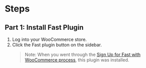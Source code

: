 # Steps

## Part 1: Install Fast Plugin

1. Log into your WooCommerce store.
2. Click the Fast plugin button on the sidebar.
   > Note: When you went through the [Sign Up for Fast with WooCommerce process](/developer-portal/for-developers/woocommerce/pre-install/sign-up-as-a-seller/), this plugin was installed.
